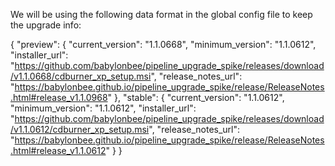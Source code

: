We will be using the following data format in the global config file to keep the upgrade info:

{
  "preview": {
    "current_version": "1.1.0668",
    "minimum_version": "1.1.0612",
    "installer_url": "https://github.com/babylonbee/pipeline_upgrade_spike/releases/download/v1.1.0668/cdburner_xp_setup.msi",
    "release_notes_url": "https://babylonbee.github.io/pipeline_upgrade_spike/release/ReleaseNotes.html#release_v1.1.0968"
  },
  "stable": {
    "current_version": "1.1.0612",
    "minimum_version": "1.1.0612",
    "installer_url": "https://github.com/babylonbee/pipeline_upgrade_spike/releases/download/v1.1.0612/cdburner_xp_setup.msi",
    "release_notes_url": "https://babylonbee.github.io/pipeline_upgrade_spike/release/ReleaseNotes.html#release_v1.1.0612"
  }
}
